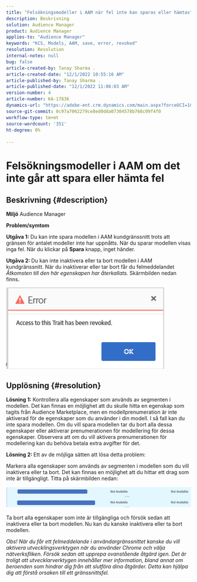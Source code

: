 ```yaml
---
title: "Felsökningsmodeller i AAM när fel inte kan sparas eller hämtas"
description: Beskrivning
solution: Audience Manager
product: Audience Manager
applies-to: "Audience Manager"
keywords: "KCS, Models, AAM, save, error, revoked"
resolution: Resolution
internal-notes: null
bug: false
article-created-by: Tanay Sharma .
article-created-date: "12/1/2022 10:55:16 AM"
article-published-by: Tanay Sharma .
article-published-date: "12/1/2022 11:06:03 AM"
version-number: 4
article-number: KA-17836
dynamics-url: "https://adobe-ent.crm.dynamics.com/main.aspx?forceUCI=1&pagetype=entityrecord&etn=knowledgearticle&id=f6b87ca2-6671-ed11-9562-6045bd006239"
source-git-commit: 0c97a7062279ce8ed0dda07304578b768c09f4f0
workflow-type: tm+mt
source-wordcount: '351'
ht-degree: 0%

---
```


# Felsökningsmodeller i AAM om det inte går att spara eller hämta fel

## Beskrivning {#description}

<b>Miljö</b>
Audience Manager


<b>Problem/symtom</b>


<b>Utgåva 1:</b> Du kan inte spara modellen i AAM kundgränssnitt trots att gränsen för antalet modeller inte har uppnåtts. När du sparar modellen visas inga fel. När du klickar på <b>Spara</b> knapp, inget händer.



<b>Utgåva 2: </b>Du kan inte inaktivera eller ta bort modellen i AAM kundgränssnitt. När du inaktiverar eller tar bort får du felmeddelandet *Åtkomsten till den här egenskapen har återkallats.* Skärmbilden nedan finns.





![](assets/___f7b87ca2-6671-ed11-9562-6045bd006239___.png)


## Upplösning {#resolution}


<b>Lösning 1:</b> Kontrollera alla egenskaper som används av segmenten i modellen. Det kan finnas en möjlighet att du skulle hitta en egenskap som tagits från Audience Marketplace, men en modellprenumeration är inte aktiverad för de egenskaper som du använder i din modell. I så fall kan du inte spara modellen. Om du vill spara modellen tar du bort alla dessa egenskaper eller aktiverar prenumerationen för modellering för dessa egenskaper. Observera att om du vill aktivera prenumerationen för modellering kan du behöva betala extra avgifter för det.



<b>Lösning 2: </b>Ett av de möjliga sätten att lösa detta problem:

Markera alla egenskaper som används av segmenten i modellen som du vill inaktivera eller ta bort. Det kan finnas en möjlighet att du hittar ett drag som inte är tillgängligt. Titta på skärmbilden nedan:



![](assets/6ce5c786-9e7b-ec11-8d21-0022480aace4.png)

Ta bort alla egenskaper som inte är tillgängliga och försök sedan att inaktivera eller ta bort modellen. Nu kan du kanske inaktivera eller ta bort modellen.





*Obs! När du får ett felmeddelande i användargränssnittet kanske du vill aktivera utvecklingsverktygen när du använder Chrome och välja nätverksfliken. Försök sedan att upprepa ovanstående åtgärd igen. Det är troligt att utvecklarverktygen innehåller mer information, bland annat om beroenden som hindrar dig från att slutföra dina åtgärder. Detta kan hjälpa dig att förstå orsaken till ett gränssnittsfel.*
